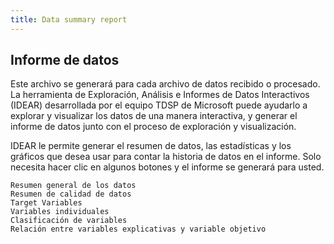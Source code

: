 ```yaml
---
title: Data summary report
---
```


## Informe de datos

Este archivo se generará para cada archivo de datos recibido o procesado. La herramienta de Exploración, Análisis e Informes de Datos Interactivos (IDEAR) desarrollada por el equipo TDSP de Microsoft puede ayudarlo a explorar y visualizar los datos de una manera interactiva, y generar el informe de datos junto con el proceso de exploración y visualización.

IDEAR le permite generar el resumen de datos, las estadísticas y los gráficos que desea usar para contar la historia de datos en el informe. Solo necesita hacer clic en algunos botones y el informe se generará para usted.
```
Resumen general de los datos
Resumen de calidad de datos
Target Variables
Variables individuales
Clasificación de variables
Relación entre variables explicativas y variable objetivo
```
